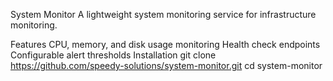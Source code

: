 System Monitor
A lightweight system monitoring service for infrastructure monitoring.

Features
CPU, memory, and disk usage monitoring
Health check endpoints
Configurable alert thresholds
Installation
git clone https://github.com/speedy-solutions/system-monitor.git
cd system-monitor
